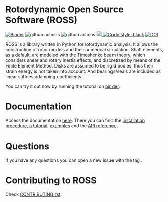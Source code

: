 # Rotordynamic Open Source Software (ROSS)
[![Binder](https://mybinder.org/badge_logo.svg)](https://mybinder.org/v2/gh/ross-rotordynamics/ross/0.3?filepath=%2Fdocs%2Fexamples)
![github actions](https://github.com/ross-rotordynamics/ross/workflows/Tests/badge.svg)
![github actions](https://github.com/ross-rotordynamics/ross/workflows/Docs/badge.svg)
<a href="https://codecov.io/gh/ross-rotordynamics/ross">
<img src="https://codecov.io/gh/ross-rotordynamics/ross/branch/master/graph/badge.svg">
</a>
[![Code style: black](https://img.shields.io/badge/code%20style-black-000000.svg)](https://github.com/ambv/black)
[![DOI](https://joss.theoj.org/papers/10.21105/joss.02120/status.svg)](https://doi.org/10.21105/joss.02120)

ROSS is a library written in Python for rotordynamic analysis. It allows the construction of rotor models and their 
numerical simulation. Shaft elements, as a default, are modeled with the Timoshenko beam theory, which considers shear 
and rotary inertia effects, and discretized by means of the Finite Element Method. Disks are assumed to be rigid bodies, 
thus their strain energy is not taken into account. And bearings/seals are included as linear stiffness/damping coefficients.



You can try it out now by running the tutorial on [binder](https://mybinder.org/v2/gh/ross-rotordynamics/ross/0.3?filepath=%2Fdocs%2Fexamples).

# Documentation 
Access the documentation [here](https://ross-rotordynamics.github.io/ross-website/).
There you can find the [installation procedure](https://ross-rotordynamics.github.io/ross-website/installation.html), 
[a tutorial](https://ross-rotordynamics.github.io/ross-website/examples/tutorial.html), 
[examples](https://ross-rotordynamics.github.io/ross-website/examples.html) and the 
[API reference](https://ross-rotordynamics.github.io/ross-website/api.html).

# Questions
If you have any questions you can open a new issue with the tag <question>.

# Contributing to ROSS
Check [CONTRIBUTING.rst](https://github.com/ross-rotordynamics/ross/blob/master/CONTRIBUTING.rst).
